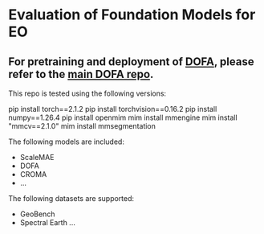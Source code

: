 # Evaluation of Foundation Models for EO

##  For pretraining and deployment of [DOFA](https://arxiv.org/abs/2403.15356), please refer to the [main DOFA repo](https://github.com/zhu-xlab/DOFA).


This repo is tested using the following versions:

pip install torch==2.1.2
pip install torchvision==0.16.2
pip install numpy==1.26.4
pip install openmim
mim install mmengine
mim install "mmcv==2.1.0"
mim install mmsegmentation



The following models are included:
- ScaleMAE
- DOFA
- CROMA
- ...



The following datasets are supported:
- GeoBench
- Spectral Earth ...






